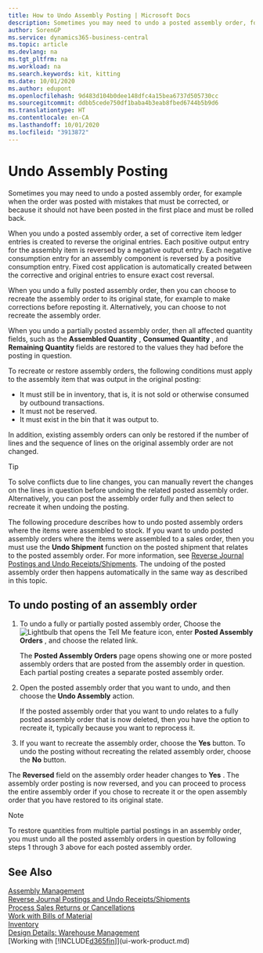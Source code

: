 ```yaml
---
title: How to Undo Assembly Posting | Microsoft Docs
description: Sometimes you may need to undo a posted assembly order, for example when the order was posted with mistakes that must be corrected, or because it should not have been posted in the first place and must be rolled back.
author: SorenGP
ms.service: dynamics365-business-central
ms.topic: article
ms.devlang: na
ms.tgt_pltfrm: na
ms.workload: na
ms.search.keywords: kit, kitting
ms.date: 10/01/2020
ms.author: edupont
ms.openlocfilehash: 9d483d104b0dee148dfc4a15bea6737d505730cc
ms.sourcegitcommit: ddbb5cede750df1baba4b3eab8fbed6744b5b9d6
ms.translationtype: HT
ms.contentlocale: en-CA
ms.lasthandoff: 10/01/2020
ms.locfileid: "3913872"
---
```

# <a name="undo-assembly-posting"></a>Undo Assembly Posting
Sometimes you may need to undo a posted assembly order, for example when the order was posted with mistakes that must be corrected, or because it should not have been posted in the first place and must be rolled back.

When you undo a posted assembly order, a set of corrective item ledger entries is created to reverse the original entries. Each positive output entry for the assembly item is reversed by a negative output entry. Each negative consumption entry for an assembly component is reversed by a positive consumption entry. Fixed cost application is automatically created between the corrective and original entries to ensure exact cost reversal.  

When you undo a fully posted assembly order, then you can choose to recreate the assembly order to its original state, for example to make corrections before reposting it. Alternatively, you can choose to not recreate the assembly order.  

When you undo a partially posted assembly order, then all affected quantity fields, such as the **Assembled Quantity** , **Consumed Quantity** , and **Remaining Quantity** fields are restored to the values they had before the posting in question.  

To recreate or restore assembly orders, the following conditions must apply to the assembly item that was output in the original posting:  

-   It must still be in inventory, that is, it is not sold or otherwise consumed by outbound transactions.  
-   It must not be reserved.  
-   It must exist in the bin that it was output to.  

In addition, existing assembly orders can only be restored if the number of lines and the sequence of lines on the original assembly order are not changed.  

> [!TIP]  
>  To solve conflicts due to line changes, you can manually revert the changes on the lines in question before undoing the related posted assembly order. Alternatively, you can post the assembly order fully and then select to recreate it when undoing the posting.  

The following procedure describes how to undo posted assembly orders where the items were assembled to stock. If you want to undo posted assembly orders where the items were assembled to a sales order, then you must use the **Undo Shipment** function on the posted shipment that relates to the posted assembly order. For more information, see [Reverse Journal Postings and Undo Receipts/Shipments](finance-how-reverse-journal-posting.md). The undoing of the posted assembly order then happens automatically in the same way as described in this topic.  

## <a name="to-undo-posting-of-an-assembly-order"></a>To undo posting of an assembly order  
1.  To undo a fully or partially posted assembly order, Choose the ![Lightbulb that opens the Tell Me feature](media/ui-search/search_small.png "Tell me what you want to do") icon, enter **Posted Assembly Orders** , and choose the related link.  

    The **Posted Assembly Orders** page opens showing one or more posted assembly orders that are posted from the assembly order in question. Each partial posting creates a separate posted assembly order.  
2.  Open the posted assembly order that you want to undo, and then choose the **Undo Assembly** action.  

    If the posted assembly order that you want to undo relates to a fully posted assembly order that is now deleted, then you have the option to recreate it, typically because you want to reprocess it.  
3.  If you want to recreate the assembly order, choose the **Yes** button. To undo the posting without recreating the related assembly order, choose the **No** button.  

The **Reversed** field on the assembly order header changes to **Yes** . The assembly order posting is now reversed, and you can proceed to process the entire assembly order if you chose to recreate it or the open assembly order that you have restored to its original state.  

> [!NOTE]  
>  To restore quantities from multiple partial postings in an assembly order, you must undo all the posted assembly orders in question by following steps 1 through 3 above for each posted assembly order.  

## <a name="see-also"></a>See Also  
[Assembly Management](assembly-assemble-items.md)  
[Reverse Journal Postings and Undo Receipts/Shipments](finance-how-reverse-journal-posting.md)  
[Process Sales Returns or Cancellations](sales-how-process-sales-returns-cancellations.md)    
[Work with Bills of Material](inventory-how-work-BOMs.md)  
[Inventory](inventory-manage-inventory.md)  
[Design Details: Warehouse Management](design-details-warehouse-management.md)  
[Working with [!INCLUDE[d365fin](includes/d365fin_md.md)]](ui-work-product.md)
